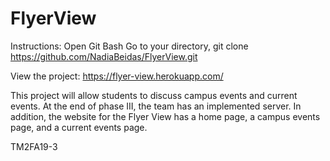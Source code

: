 # FlyerView

Instructions:
Open Git Bash
Go to your directory,
git clone https://github.com/NadiaBeidas/FlyerView.git

View the project:
https://flyer-view.herokuapp.com/

This project will allow students to discuss campus events and current events.
At the end of phase III, the team has an implemented server.
In addition, the website for the Flyer View has a home page, a campus events page, and a current events page.


TM2FA19-3
